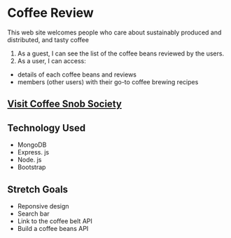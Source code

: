 # Coffee Review
This web site welcomes people who care about sustainably produced and distributed, and tasty coffee
1. As a guest, I can see the list of the coffee beans reviewed by the users.
2. As a user, I can access:
* details of each coffee beans and reviews
* members (other users) with their go-to coffee brewing recipes

## [Visit Coffee Snob Society](https://coffee-reviews-gj.herokuapp.com/)

## Technology Used
* MongoDB
* Express. js
* Node. js
* Bootstrap

## Stretch Goals
* Reponsive design
* Search bar
* Link to the coffee belt API
* Build a coffee beans API